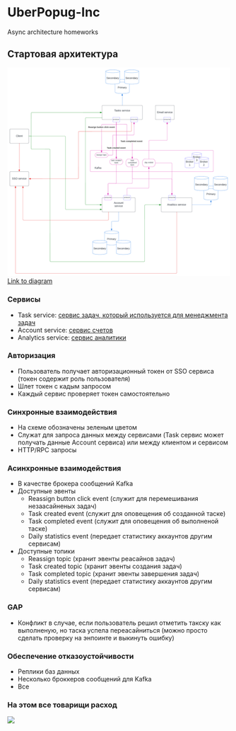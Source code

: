 # UberPopug-Inc
Async architecture homeworks

## Стартовая архитектура

![](initial-architecture/diagram.png)
[Link to diagram](https://lucid.app/lucidchart/268f8c6b-2bed-4e3f-bc30-5b8a3003e7b6/edit?invitationId=inv_c8d8d940-e20b-4aba-8be3-4679be7bc4e9)

### Сервисы

- Task service: [сервис задач, который используется для менеджмента задач](initial-architecture/services/task-service.md)
- Account service: [сервис счетов](initial-architecture/services/account-service.md)
- Analytics service: [сервис аналитики](initial-architecture/services/analitics-service.md)

### Авторизация

- Пользователь получает авторизационный токен от SSO сервиса (токен содержит роль пользователя)
- Шлет токен с кадым запросом
- Каждый сервис проверяет токен самостоятельно

### Синхронные взаимодействия

- На схеме обозначены зеленым цветом
- Служат для запроса данных между сервисами (Task сервис может получать данные Account сервиса) или между клиентом и сервисом
- HTTP/RPC запросы

### Асинхронные взаимодействия

- В качестве брокера сообщений Kafka
- Доступные эвенты
  - Reassign button click event (служит для перемешивания незаасайненых задач)
  - Task created event (служит для оповещения об созданной таске)
  - Task completed event (служит для оповещения об выполненой таске)
  - Daily statistics event (передает статистику аккаунтов другим сервисам)
- Доступные топики
  - Reassign topic (хранит эвенты реасайнов задач)
  - Task created topic (хранит эвенты создания задач)
  - Task completed topic (хранит эвенты завершения задач)
  - Daily statistics event (передает статистику аккаунтов другим сервисам)

### GAP

- Конфликт в случае, если пользователь решил отметить такску как выполненую, но таска успела переасайниться (можно просто сделать проверку на энпоинте и выкинуть ошибку)

### Обеспечение отказоустойчивости

- Реплики баз данных
- Несколько броккеров сообщений для Kafka
- Все

### На этом все товарищи расход

![](https://media.giphy.com/media/UUhnOExaUB8BkDUaJn/giphy.gif)
